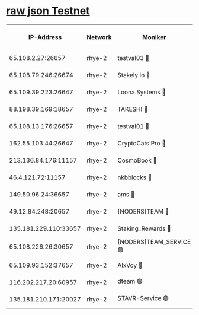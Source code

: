 
[raw json Testnet](https://rpc-check.quickt.stavr.tech/quickt/rpc-quickt-result.json)
=


<table><tr><th>IP-Address</th><th>Network</th><th>Moniker</th><th>Latest Block Height</th><th>Earliest Block Height</th><th>Catching Up</th><th>Tx Index</th><th>Voting Power</th><th>Scan Time</th></tr><tr><td>65.108.2.27:26657</td><td>rhye-2</td><td>testval03 🔴</td><td>1267649</td><td>1</td><td>False</td><td>on</td><td>11002050</td><td>2024-03-15T22:13:55.114341287UTC</td></tr><tr><td>65.108.79.246:26674</td><td>rhye-2</td><td>Stakely.io 🔴</td><td>1267649</td><td>1</td><td>False</td><td>on</td><td>10010</td><td>2024-03-15T22:13:55.486417494UTC</td></tr><tr><td>65.109.39.223:26647</td><td>rhye-2</td><td>Loona.Systems 🔴</td><td>1267650</td><td>1</td><td>False</td><td>off</td><td>86949</td><td>2024-03-15T22:14:00.507320303UTC</td></tr><tr><td>88.198.39.169:18657</td><td>rhye-2</td><td>TAKESHI 🔴</td><td>1267650</td><td>1</td><td>False</td><td>off</td><td>40542</td><td>2024-03-15T22:14:01.146127992UTC</td></tr><tr><td>65.108.13.176:26657</td><td>rhye-2</td><td>testval01 🔴</td><td>1267650</td><td>1</td><td>False</td><td>on</td><td>13082010</td><td>2024-03-15T22:14:01.867851258UTC</td></tr><tr><td>162.55.103.44:26647</td><td>rhye-2</td><td>CryptoCats.Pro 🔴</td><td>1267656</td><td>1</td><td>False</td><td>off</td><td>9999</td><td>2024-03-15T22:14:34.112195293UTC</td></tr><tr><td>213.136.84.176:11157</td><td>rhye-2</td><td>CosmoBook 🔴</td><td>1267655</td><td>65301</td><td>False</td><td>off</td><td>1520417</td><td>2024-03-15T22:14:27.704570466UTC</td></tr><tr><td>46.4.121.72:11157</td><td>rhye-2</td><td>nkbblocks 🔴</td><td>1267648</td><td>70101</td><td>False</td><td>off</td><td>81084</td><td>2024-03-15T22:13:48.195965611UTC</td></tr><tr><td>149.50.96.24:36657</td><td>rhye-2</td><td>ams 🔴</td><td>1267653</td><td>133501</td><td>False</td><td>on</td><td>10732</td><td>2024-03-15T22:14:17.157985545UTC</td></tr><tr><td>49.12.84.248:20657</td><td>rhye-2</td><td>[NODERS]TEAM 🔴</td><td>1267653</td><td>146001</td><td>False</td><td>on</td><td>59690</td><td>2024-03-15T22:14:14.698400521UTC</td></tr><tr><td>135.181.229.110:33657</td><td>rhye-2</td><td>Staking_Rewards 🔴</td><td>1267650</td><td>149101</td><td>False</td><td>on</td><td>9900</td><td>2024-03-15T22:14:00.846403839UTC</td></tr><tr><td>65.108.226.26:30657</td><td>rhye-2</td><td>[NODERS]TEAM_SERVICE 🟢</td><td>1267650</td><td>241501</td><td>False</td><td>on</td><td>0</td><td>2024-03-15T22:14:01.495092031UTC</td></tr><tr><td>65.109.93.152:37657</td><td>rhye-2</td><td>AlxVoy 🔴</td><td>1267649</td><td>315173</td><td>False</td><td>on</td><td>150351</td><td>2024-03-15T22:13:52.634433940UTC</td></tr><tr><td>116.202.217.20:60957</td><td>rhye-2</td><td>dteam 🟢</td><td>1267650</td><td>421794</td><td>False</td><td>on</td><td>0</td><td>2024-03-15T22:13:58.097993476UTC</td></tr><tr><td>135.181.210.171:20027</td><td>rhye-2</td><td>STAVR-Service 🟢</td><td>1267652</td><td>1265001</td><td>False</td><td>on</td><td>0</td><td>2024-03-15T22:14:12.357492808UTC</td></tr></table>